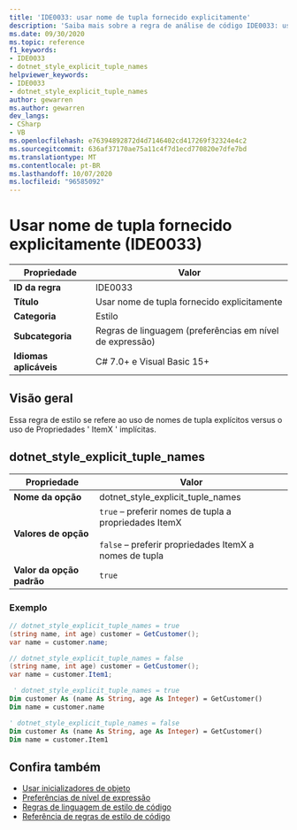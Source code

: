 ```yaml
---
title: 'IDE0033: usar nome de tupla fornecido explicitamente'
description: 'Saiba mais sobre a regra de análise de código IDE0033: usar nome de tupla fornecido explicitamente'
ms.date: 09/30/2020
ms.topic: reference
f1_keywords:
- IDE0033
- dotnet_style_explicit_tuple_names
helpviewer_keywords:
- IDE0033
- dotnet_style_explicit_tuple_names
author: gewarren
ms.author: gewarren
dev_langs:
- CSharp
- VB
ms.openlocfilehash: e76394892872d4d7146402cd417269f32324e4c2
ms.sourcegitcommit: 636af37170ae75a11c4f7d1ecd770820e7dfe7bd
ms.translationtype: MT
ms.contentlocale: pt-BR
ms.lasthandoff: 10/07/2020
ms.locfileid: "96585092"
---
```

# <a name="use-explicitly-provided-tuple-name-ide0033"></a>Usar nome de tupla fornecido explicitamente (IDE0033)

|Propriedade|Valor|
|-|-|
| **ID da regra** | IDE0033 |
| **Título** | Usar nome de tupla fornecido explicitamente |
| **Categoria** | Estilo |
| **Subcategoria** | Regras de linguagem (preferências em nível de expressão) |
| **Idiomas aplicáveis** | C# 7.0+ e Visual Basic 15+ |

## <a name="overview"></a>Visão geral

Essa regra de estilo se refere ao uso de nomes de tupla explícitos versus o uso de Propriedades ' ItemX ' implícitas.

## <a name="dotnet_style_explicit_tuple_names"></a>dotnet_style_explicit_tuple_names

|Propriedade|Valor|
|-|-|
| **Nome da opção** | dotnet_style_explicit_tuple_names
| **Valores de opção** | `true` – preferir nomes de tupla a propriedades ItemX<br /><br />`false` – preferir propriedades ItemX a nomes de tupla |
| **Valor da opção padrão** | `true` |

### <a name="example"></a>Exemplo

```csharp
// dotnet_style_explicit_tuple_names = true
(string name, int age) customer = GetCustomer();
var name = customer.name;

// dotnet_style_explicit_tuple_names = false
(string name, int age) customer = GetCustomer();
var name = customer.Item1;
```

```vb
 ' dotnet_style_explicit_tuple_names = true
Dim customer As (name As String, age As Integer) = GetCustomer()
Dim name = customer.name

' dotnet_style_explicit_tuple_names = false
Dim customer As (name As String, age As Integer) = GetCustomer()
Dim name = customer.Item1
```

## <a name="see-also"></a>Confira também

- [Usar inicializadores de objeto](ide0017.md)
- [Preferências de nível de expressão](expression-level-preferences.md)
- [Regras de linguagem de estilo de código](language-rules.md)
- [Referência de regras de estilo de código](index.md)
